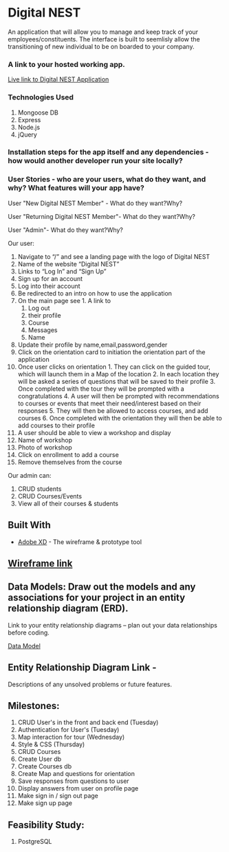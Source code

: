 
Digital NEST
===============
An application that will allow you to manage and keep track of your employees/constituents. The interface is built to seemlisly allow the transitioning of new individual to be on boarded to your company.



### A link to your hosted working app.
[Live link to Digital NEST Application](https://digital-nest.herokuapp.com/)


### Technologies Used
1. Mongoose DB
2. Express
3. Node.js
4. jQuery


### Installation steps for the app itself and any dependencies - how would another developer run your site locally?

### User Stories - who are your users, what do they want, and why? What features will your app have?
User "New Digital NEST Member" -
What do they want?Why?

User "Returning Digital NEST Member"-
What do they want?Why?

User "Admin"-
What do they want?Why?


Our user:
1. Navigate to “/” and see a landing page with the logo of Digital NEST
  1. Name of the website “Digital NEST”
  2. Links to “Log In” and “Sign Up”
  3. Sign up for an account
  4. Log into their account
2. Be redirected to an intro on how to use the application
  1. On the main page see
    1. A link to
      1. Log out
      2. their profile
      3. Course
      4. Messages
      5. Name
3. Update their profile by name,email,password,gender
4. Click on the orientation card to initiation the orientation part of the application
  1. Once user clicks on orientation
    1. They can click on the guided tour, which will launch them in a Map of the location
    2. In each location they will be asked a series of questions that will be saved to their profile
    3. Once completed with the tour they will be prompted with a congratulations
    4. A user will then be prompted with recommendations to courses or events that meet their need/interest based on their responses
    5. They will then be allowed to access courses, and add courses
    6. Once completed with the orientation they will then be able to add courses to their profile
5. A user should be able to view a workshop and display
  1. Name of workshop
  2. Photo of workshop
  3. Click on enrollment to add a course
  4. Remove themselves from the course




Our admin can:
1. CRUD students
2. CRUD Courses/Events
3. View all of their courses & students



## Built With

* [Adobe XD](https://xd.adobe.com/view/e712c233-7173-4b2d-7785-4ea698cdf98c-9123/) - The wireframe & prototype tool

## [Wireframe link](https://xd.adobe.com/view/e712c233-7173-4b2d-7785-4ea698cdf98c-9123/)


## Data Models: Draw out the models and any associations for your project in an entity relationship diagram (ERD).
Link to your entity relationship diagrams – plan out your data relationships before coding.

[Data Model](https://drive.google.com/file/d/141F3zNhAlSLDGhQvKnZBP8Vl2Md4hxu5/view?usp=sharing)

## Entity Relationship Diagram Link -
Descriptions of any unsolved problems or future features.




## Milestones:
1. CRUD User's in the front and back end (Tuesday)
2. Authentication for User's (Tuesday)
3. Map interaction for tour (Wednesday)
4. Style & CSS (Thursday)
5. CRUD Courses
6. Create User db
7. Create Courses db
8. Create Map and questions for orientation
9. Save responses from questions to user
10. Display answers from user on profile page
11. Make sign in / sign out page
12. Make sign up page


## Feasibility Study:
1. PostgreSQL
